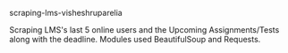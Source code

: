  scraping-lms-visheshruparelia

Scraping LMS's last 5 online users and the Upcoming Assignments/Tests along with the deadline.
Modules used BeautifulSoup and Requests.
